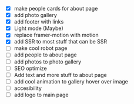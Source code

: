 - [x] make people cards for about page
- [x] add photo gallery
- [x] add footer with links
- [x] Light mode (Maybe)
- [x] replace framer-motion with motion
- [x] add SSR to most stuff that can be SSR
- [ ] make cool robot page
- [ ] add people to about page
- [ ] add photos to photo gallery
- [ ] SEO optimize
- [ ] Add text and more stuff to about page
- [ ] add cool animation to gallery hover over image
- [ ] accesibility
- [ ] add logo to main page